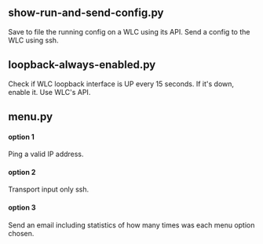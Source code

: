 ## show-run-and-send-config.py
Save to file the running config on a WLC using its API.
Send a config to the WLC using ssh.

## loopback-always-enabled.py
Check if WLC loopback interface is UP every 15 seconds. If it's down, enable it. Use WLC's API.

## menu.py
#### option 1
Ping a valid IP address.
#### option 2
Transport input only ssh.
#### option 3
Send an email including statistics of how many times was each menu option chosen.
